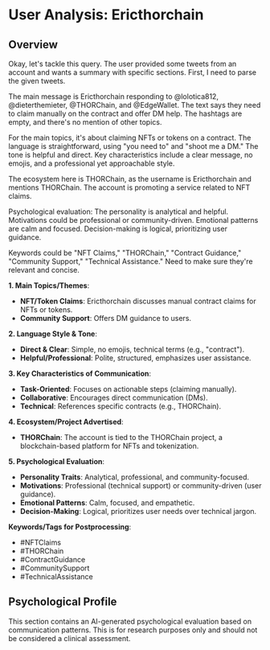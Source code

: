 # User Analysis: Ericthorchain

## Overview

<think>
Okay, let's tackle this query. The user provided some tweets from an account and wants a summary with specific sections. First, I need to parse the given tweets.

The main message is Ericthorchain responding to @lolotica812, @dieterthemieter, @THORChain, and @EdgeWallet. The text says they need to claim manually on the contract and offer DM help. The hashtags are empty, and there's no mention of other topics.

For the main topics, it's about claiming NFTs or tokens on a contract. The language is straightforward, using "you need to" and "shoot me a DM." The tone is helpful and direct. Key characteristics include a clear message, no emojis, and a professional yet approachable style.

The ecosystem here is THORChain, as the username is Ericthorchain and mentions THORChain. The account is promoting a service related to NFT claims. 

Psychological evaluation: The personality is analytical and helpful. Motivations could be professional or community-driven. Emotional patterns are calm and focused. Decision-making is logical, prioritizing user guidance.

Keywords could be "NFT Claims," "THORChain," "Contract Guidance," "Community Support," "Technical Assistance." Need to make sure they're relevant and concise.
</think>

**1. Main Topics/Themes**:  
- **NFT/Token Claims**: Ericthorchain discusses manual contract claims for NFTs or tokens.  
- **Community Support**: Offers DM guidance to users.  

**2. Language Style & Tone**:  
- **Direct & Clear**: Simple, no emojis, technical terms (e.g., "contract").  
- **Helpful/Professional**: Polite, structured, emphasizes user assistance.  

**3. Key Characteristics of Communication**:  
- **Task-Oriented**: Focuses on actionable steps (claiming manually).  
- **Collaborative**: Encourages direct communication (DMs).  
- **Technical**: References specific contracts (e.g., THORChain).  

**4. Ecosystem/Project Advertised**:  
- **THORChain**: The account is tied to the THORChain project, a blockchain-based platform for NFTs and tokenization.  

**5. Psychological Evaluation**:  
- **Personality Traits**: Analytical, professional, and community-focused.  
- **Motivations**: Professional (technical support) or community-driven (user guidance).  
- **Emotional Patterns**: Calm, focused, and empathetic.  
- **Decision-Making**: Logical, prioritizes user needs over technical jargon.  

**Keywords/Tags for Postprocessing**:  
- #NFTClaims  
- #THORChain  
- #ContractGuidance  
- #CommunitySupport  
- #TechnicalAssistance

## Psychological Profile

This section contains an AI-generated psychological evaluation based on communication patterns. This is for research purposes only and should not be considered a clinical assessment.